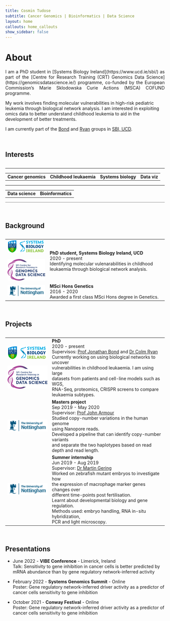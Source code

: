 ```yaml
---
title: Cosmin Tudose
subtitle: Cancer Genomics | Bioinformatics | Data Science
layout: home
callouts: home_callouts
show_sidebar: false
---
```


# About
<p style="text-align: justify">
I am a PhD student in [Systems Biology Ireland](https://www.ucd.ie/sbi/) as part of the [Centre for Research Training (CRT) Genomics Data Science](https://genomicsdatascience.ie/) programme, co-funded by the European Commission’s Marie Sklodowska Curie Actions (MSCA) COFUND programme. 

My work involves finding molecular vulnerabilities in high-risk pediatric leukemia through biological network analysis. I am interested in exploiting omics data to better understand childhood leukemia to aid in the development of better treatments. 

I am currently part of the [Bond](https://www.ucd.ie/sbi/team/groups/bondgroup/) and [Ryan](https://www.ucd.ie/sbi/team/groups/ryangroup/) groups in [SBI, UCD](https://www.ucd.ie/sbi/).
</p>
    
<p>&nbsp;</p>


<h2><i class="fas fa-thumbtack"></i> Interests</h2>
<p style="margin:30px;"></p>


<hr style="height:1.5px;border-width:0;color:gray;background-color:gray"> 
<table style="border-collapse: collapse; border: none; margin: 0px auto;">
<tr style="border: none;">
    <td style="border: none;"><b>Cancer genomics</b></td>
    <td style="border: none;"><b>Childhood leukaemia</b></td>
    <td style="border: none;"><b>Systems biology</b></td>
    <td style="border: none;"><b>Data viz</b></td>
</tr>
</table>
<hr style="height:1.5px;border-width:0;color:gray;background-color:gray"> 
<table style="border-collapse: collapse; border: none; margin: 0px auto;">
<tr style="border: none;">
    <td style="border: none;"><b>Data science</b></td>
    <td style="border: none;"><b>Bioinformatics</b></td>
</tr>
</table>
<hr style="height:1.5px;border-width:0;color:gray;background-color:gray"> 


<p>&nbsp;</p>

<h2><i class="fa fa-graduation-cap"></i> Background</h2>
<p style="margin:30px;"></p>

<table class="table table-hover">
            <tr>
              <td><img src="./logos/sbi.png" alt="SBI" width="250"><br><br>
              <img src="./logos/crt.png" alt="CRT" width="250"><br>
</td>
              <td><b>PhD student, Systems Biology Ireland, UCD </b> <br>2020 - present <br>Identifying molecular vulenarabilities in childhood leukaemia through biological network analysis.</td> </tr>
              <tr>
              <td><img src="./logos/uon.png" alt="UoN" width="250"><br></td>
              <td><b>MSci Hons Genetics </b> <br>2016 - 2020 <br> Awarded a first class MSci Hons degree in Genetics. </td> </tr>
</table>
                
<p>&nbsp;</p>

<h2><i class="fas fa-microscope"></i><i class="fas fa-laptop-code"></i> Projects</h2>
<p style="margin:30px;"></p>

<table class="table table-hover">
              <tr>
              <td><img src="./logos/sbi.png" alt="SBI" width="190"><br><br>
              <img src="./logos/crt.png" alt="CRT" width="190"><br>
</td>
              <td><b>PhD</b> <br>2020 - present <br>
                          Supervisos:  <a href="https://people.ucd.ie/jonathan.bond">Prof Jonathan Bond</a> and
                          <a href="https://people.ucd.ie/colm.ryan">Dr Colm Ryan</a><br>
                          Currently working on using biological networks to uncover <br> vulnerabilities in childhood leukaemia. I am using large <br> datasets from patients and cell-line models such as WGS, <br> RNA-Seq, proteomics, CRISPR screens to compare leukaemia subtypes.</td> </tr>         
              <tr>
              <td><img src="./logos/uon.png" alt="UoN" width="190"><br></td>
              <td><b>Masters project </b> <br>Sep 2019 - May 2020 <br> 
                          Supervisor:  <a href="https://www.nottingham.ac.uk/life-sciences/people/john.armour">Prof John Armour</a> <br> Studied copy-number variations in the human genome <br> using Nanopore reads. <br> Developed a pipeline that can identify copy-number variants <br> and separate the two haplotypes based on read <br> depth and read length.  </td> </tr>
              <tr>
              <td><img src="./logos/uon.png" alt="UoN" width="190"><br></td>
              <td><b>Summer internship </b> <br> Jun 2019 - Aug 2019 <br> 
                          Supervisor: <a href="https://www.nottingham.ac.uk/life-sciences/people/martin.gering">Dr Martin Gering</a> 
                          <br> 
                          Worked on zebrafish mutant embryos to investigate how <br> the expression of macrophage marker genes changes over <br> different time-points post fertilisation. <br> Learnt about developmental biology and gene regulation. <br> Methods used: embryo handling, RNA in-situ hybridization, <br> PCR and light microscopy. </td> </tr>
</table>

<p>&nbsp;</p>

<div><h2><i class="fas fa-chalkboard-teacher"></i> Presentations</h2></div>

- June 2022 - **VIBE Conference** - Limerick, Ireland  
Talk: Sensitivity to gene inhibition in cancer cells is better predicted by mRNA abundance than by gene regulatory network-inferred activity  

- February 2022 - **Systems Genomics Summit** - Online  
Poster: Gene regulatory network-inferred driver activity as a predictor of cancer cells sensitivity to gene inhibition  

- October 2021 - **Conway Festival** - Online  
Poster: Gene regulatory network-inferred driver activity as a predictor of cancer cells sensitivity to gene inhibition  


<!---## Documentation
For full instructions, please see the [Documentation](/bulma-clean-theme/docs/)
## Page Layouts
This demo site showcases the available page layout options. 
* Sidebar
* Menubar
* Tabs
* Footer
* Hero
* Contents
* Landing Page With Callouts
* Sponsors Page
* Image Gallery
* Recipe Page
* Blog
* Post--->
